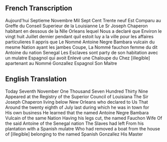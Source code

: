## French Transcription


Aujourd'hui Septieme Novembre Mil 
Sept Cent Trente neuf Est Comparu au 
Greffe du Conseil Superieur de la Louisianne 
Le Sr Joseph Chaperon habitant en dessous
de la Nlle Orleans lequel Nous a declaré 
que Environ le vingt huit Juillet dernier 
pendant quil estoit luy a la ville pour les
affaires particulieres Il appris que Le Nommé
Antoine Negre Bambara vulcain du mesme Nation 
ayant les jambes Coupe, La Nommé fauchon femme du dit 
Antoine du nation Senegal Les Esclaves sont party 
de son habitation avec un mulatre Espagnol qui 
avoit Enlevé une Chaloupe du Chez [illegible] apartenant 
au Nommé Gonzallez Espagnol Son Maitre 
	
## English Translation


Today Seventh November One Thousand
Seven Hundred Thirty Nine Appeared at the 
Registry of the Superior Council of Louisiana
The Sir Joseph Chaperon living below
New Orleans who declared to Us 
That Around the twenty eighth of July last
during which he was in town for  
His own business He learned that the named
Antoine Negre Bambara Vulcain of the same Nation
Having his legs cut, the named Fauchon Wife Of the said 
Antoine of the Senegal nation The Slaves had left 
From his plantation with a Spanish mulatre Who 
had removed a boat from the house of [illegible] belonging 
to the named Spanish Gonzallez His Master
